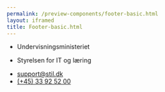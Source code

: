 ```yaml
--- 
permalink: /preview-components/footer-basic.html
layout: iframed 
title: Footer-basic.html
---
```

<footer>
    <div class="footer">
        <div class="container">
            <div class="row">
                <div class="col-12 col-sm-12 col-md-6 footer-col">
                    <div class=" align-text-left ">
                        <ul class="unstyled-list inline-list ">
                            <li>
                                <span class="h6 weight-semibold">Undervisningsministeriet</span>
                            </li>
                            <li>
                                <p>Styrelsen for IT og læring</p>
                            </li>
                        </ul>
                    </div>
                </div>
                <div class="col-12 col-sm-12 col-md-6 footer-col">
                    <div class=" align-text-right  ">
                        <ul class="unstyled-list inline-list ">
                            <li>
                                <a class="function-link" href="mailto:support@stil.dk">support@stil.dk</a>
                            </li>
                            <li>
                                <a class="function-link" href="tel:004533925200">(+45) 33 92 52 00</a>
                            </li>
                        </ul>
                    </div>
                </div>
            </div>
        </div>
    </div>
</footer>